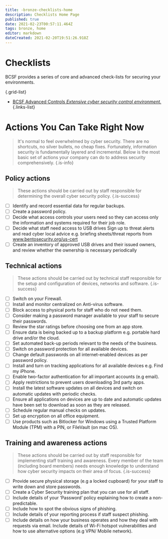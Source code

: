```yaml
---
title: -bronze-checklists-home
description: Checklists Home Page
published: true
date: 2021-02-23T00:57:11.464Z
tags: bronze, home
editor: markdown
dateCreated: 2021-02-20T19:51:26.918Z
---
```


# Checklists
BCSF provides a series of core and advanced check-lists for securing your environments.  

{.grid-list}
- [BCSF Advanced Controls *Extensive cyber security control environment.*](/#)
{.links-list}

# Actions You Can Take Right Now
> It's normal to feel overwhelmed by cyber security.  There are no shortcuts, no silver bullets, no cheap fixes.  Fortunately, information security is fundamentally layered and incremental.  Below is the most basic set of actions your company can do to address security comprehensively. 
{.is-info}


## Policy actions 

> These actions should be carried out by staff responsible for determining the overall cyber security policy.
{.is-success}


- [ ] Identify and record essential data for regular backups. 
- [ ] Create a password policy. 
- [ ] Decide what access controls your users need so they can access only the information and systems required for their job role. 
- [ ] Decide what staff need access to USB drives Sign up to threat alerts and read cyber local advice e.g. briefing sheets/threat reports from www.bentosecurity.org/us-cert
- [ ] Create an inventory of approved USB drives and their issued owners, and review whether the ownership is necessary periodically

## Technical actions 

> These actions should be carried out by technical staff responsible for the setup and configuration of devices, networks and software.
{.is-success}


- [ ] Switch on your Firewall. 
- [ ] Install and monitor centralized on Anti-virus software. 
- [ ] Block access to physical ports for staff who do not need them. 
- [ ] Consider making a password manager available to your staff to secure their passwords. 
- [ ] Review the star ratings before choosing one from an app store. 
- [ ] Ensure data is being backed up to a backup platform e.g. portable hard drive and/or the cloud. 
- [ ] Set automated back-up periods relevant to the needs of the business. 
- [ ] Switch on password protection for all available devices. 
- [ ] Change default passwords on all internet-enabled devices as per password policy. 
- [ ] Install and turn on tracking applications for all available devices e.g. Find my iPhone. 
- [ ] Enable two-factor authentication for all important accounts (e.g email). 
- [ ] Apply restrictions to prevent users downloading 3rd party apps. 
- [ ] Install the latest software updates on all devices and switch on automatic updates with periodic checks. 
- [ ] Ensure all applications on devices are up to date and automatic updates have been set to download as soon as they are released. 
- [ ] Schedule regular manual checks on updates. 
- [ ] Set up encryption on all office equipment. 
- [ ] Use products such as Bitlocker for Windows using a Trusted Platform Module (TPM) with a PIN, or FileVault (on mac OS).

## Training and awareness actions

> These actions should be carried out by staff responsible for implementing staff training and awareness. Every member of the team (including board members) needs enough knowledge to understand how cyber security impacts on their area of focus.
{.is-success}

- [ ] Provide secure physical storage (e.g a locked cupboard) for your staff to write down and store passwords. 
- [ ] Create a Cyber Security training plan that you can use for all staff. 
- [ ] Include details of your ‘Password’ policy explaining how to create a non-predictable. 
- [ ] Include how to spot the obvious signs of phishing. 
- [ ] Include details of your reporting process if staff suspect phishing. 
- [ ] Include details on how your business operates and how they deal with requests via email. Include details of Wi-Fi hotspot vulnerabilities and how to use alternative options (e.g VPN/ Mobile network).